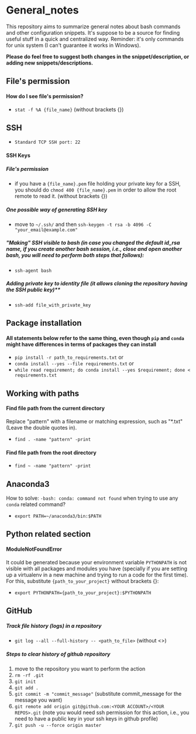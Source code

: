 # General_notes
This repository aims to summarize general notes about bash commands and other configuration snippets. It's suppose to be a source for finding useful stuff in a quick and centralized way. Reminder: it's only commands for unix system (I can't guarantee it works in Windows).

**Please do feel free to suggest both changes in the snippet/description, or adding new snippets/descriptions.**

## File's permission
#### How do I see file's permission?
- `stat -f %A {file_name}` (without brackets {})

## SSH
- `Standard TCP SSH port: 22`

#### SSH Keys
##### File's permission
  - if you have a `{file_name}.pem` file holding your private key for a SSH, you should do `chmod 400 {file_name}.pem` in order to allow the root remote to read it. (without brackets {})
##### One possible way of generating SSH key
  - move to `~/.ssh/` and then `ssh-keygen -t rsa -b 4096 -C "your_email@example.com"`
##### "Making" SSH visible to bash (in case you changed the default id_rsa name, if you create another bash session, i.e., close and open another bash, you will need to perform both steps that follows):
  - `ssh-agent bash`
##### Adding private key to identity file (it allows cloning the repository having the SSH public key)**
  - `ssh-add file_with_private_key`

## Package installation
#### All statements below refer to the same thing, even though `pip` and `conda` might have differences in terms of packages they can install
- `pip install -r path_to_requirements.txt` or
- `conda install --yes --file requirements.txt` or
- `while read requirement; do conda install --yes $requirement; done < requirements.txt`

## Working with paths
#### Find file path from the current directory
Replace "pattern" with a filename or matching expression, such as "*.txt" (Leave the double quotes in).
- `find . -name "pattern" -print`
#### Find file path from the root directory
- `find ~ -name "pattern" -print`

## Anaconda3
How to solve: `-bash: conda: command not found` when trying to use any `conda` related command?
- `export PATH=~/anaconda3/bin:$PATH`

## Python related section
#### ModuleNotFoundError
It could be generated because your environment variable `PYTHONPATH` is not visible with all packages and modules you have (specially if you are setting up a virtualenv in a new machine and trying to run a code for the first time). For this, substitute `{path_to_your_project}` without brackets {}:
- `export PYTHONPATH={path_to_your_project}:$PYTHONPATH`

## GitHub
##### Track file history (logs) in a repository
- `git log --all --full-history -- <path_to_file>` (without <>)

##### Steps to clear history of github repository
1. move to the repository you want to perform the action
2. `rm -rf .git`
3. `git init`
4. `git add .`
5. `git commit -m "commit_message"` (substitute commit_message for the message you want)
6. `git remote add origin git@github.com:<YOUR ACCOUNT>/<YOUR REPOS>.git` (note you would need ssh permission for this action, i.e., you need to have a public key in your ssh keys in github profile)
7. `git push -u --force origin master`
